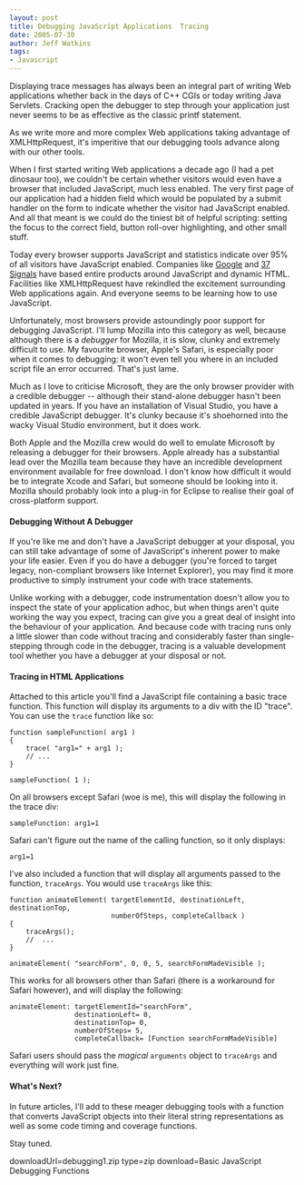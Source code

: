 ```yaml
---
layout: post
title: Debugging JavaScript Applications  Tracing
date: 2005-07-30
author: Jeff Watkins
tags:
- Javascript
---
```


Displaying trace messages has always been an integral part of writing Web applications whether back in the days of C++ CGIs or today writing Java Servlets. Cracking open the debugger to step through your application just never seems to be as effective as the classic printf statement.

As we write more and more complex Web applications taking advantage of XMLHttpRequest, it's imperitive that our debugging tools advance along with our other tools.
<!--more-->
When I first started writing Web applications a decade ago (I had a pet dinosaur too), we couldn't be certain whether visitors would even have a browser that included JavaScript, much less enabled. The very first page of our application had a hidden field which would be populated by a submit handler on the form to indicate whether the visitor had JavaScript enabled. And all that meant is we could do the tiniest bit of helpful scripting: setting the focus to the correct field, button roll-over highlighting, and other small stuff.

Today every browser supports JavaScript and statistics indicate over 95% of all visitors have JavaScript enabled. Companies like [Google][] and [37 Signals][] have based entire products around JavaScript and dynamic HTML. Facilities like XMLHttpRequest have rekindled the excitement surrounding Web applications again. And everyone seems to be learning how to use JavaScript.

Unfortunately, most browsers provide astoundingly poor support for debugging JavaScript. I'll lump Mozilla into this category as well, because although there is a *debugger* for Mozilla, it is slow, clunky and extremely difficult to use. My favourite browser, Apple's Safari, is especially poor when it comes to debugging: it won't even tell you where in an included script file an error occurred. That's just lame.

Much as I love to criticise Microsoft, they are the only browser provider with a credible debugger -- although their stand-alone debugger hasn't been updated in years. If you have an installation of Visual Studio, you have a credible JavaScript debugger. It's clunky because it's shoehorned into the wacky Visual Studio environment, but it does work.

Both Apple and the Mozilla crew would do well to emulate Microsoft by releasing a debugger for their browsers. Apple already has a substantial lead over the Mozilla team because they have an incredible development environment available for free download. I don't know how difficult it would be to integrate Xcode and Safari, but someone should be looking into it. Mozilla should probably look into a plug-in for Eclipse to realise their goal of cross-platform support.

#### Debugging Without A Debugger ####

If you're like me and don't have a JavaScript debugger at your disposal, you can still take advantage of some of JavaScript's inherent power to make your life easier. Even if you do have a debugger (you're forced to target legacy, non-compliant browsers like Internet Explorer), you may find it more productive to simply instrument your code with trace statements.

Unlike working with a debugger, code instrumentation doesn't allow you to inspect the state of your application adhoc, but when things aren't quite working the way you expect, tracing can give you a great deal of insight into the behaviour of your application. And because code with tracing runs only a little slower than code without tracing and considerably faster than single-stepping through code in the debugger, tracing is a valuable development tool whether you have a debugger at your disposal or not.

#### Tracing in HTML Applications ####

Attached to this article you'll find a JavaScript file containing a basic trace function. This function will display its arguments to a div with the ID "trace". You can use the `trace` function like so:

	function sampleFunction( arg1 )
	{
		trace( "arg1=" + arg1 );
		// ...
	}

	sampleFunction( 1 );

On all browsers except Safari (woe is me), this will display the following in the trace div:

	sampleFunction: arg1=1

Safari can't figure out the name of the calling function, so it only displays:

	arg1=1

I've also included a function that will display all arguments passed to the function, `traceArgs`. You would use `traceArgs` like this:

	function animateElement( targetElementId, destinationLeft, destinationTop,
							 numberOfSteps, completeCallback )
	{
		traceArgs();
		//	...
	}

	animateElement( "searchForm", 0, 0, 5, searchFormMadeVisible );

This works for all browsers other than Safari (there is a workaround for Safari however), and will display the following:

	animateElement: targetElementId="searchForm",
					destinationLeft= 0,
					destinationTop= 0,
					numberOfSteps= 5,
					completeCallback= [Function searchFormMadeVisible]

Safari users should pass the *magical* `arguments` object to `traceArgs` and everything will work just fine.

#### What's Next? ####

In future articles, I'll add to these meager debugging tools with a function that converts JavaScript objects into their literal string representations as well as some code timing and coverage functions.

Stay tuned.

[Google]: http://www.google.com/ "Makers of GMail"
[37 Signals]: http://www.37signals.com/ "Makers of Basecamp, Backpack, and Ta-da List"

downloadUrl=debugging1.zip
type=zip
download=Basic JavaScript Debugging Functions
